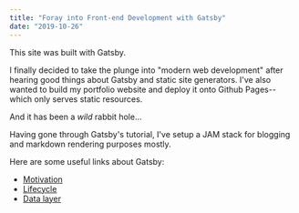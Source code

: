```yaml
---
title: "Foray into Front-end Development with Gatsby"
date: "2019-10-26"
---
```


This site was built with Gatsby.

I finally decided to take the plunge into "modern web development" after hearing good things about Gatsby and static site generators.
I've also wanted to build my portfolio website and deploy it onto Github Pages--which only serves static resources.

And it has been a *wild* rabbit hole...

<!-- Content about tutorial -->

Having gone through Gatsby's tutorial, I've setup a JAM stack for blogging and markdown rendering purposes mostly.

Here are some useful links about Gatsby:
- [Motivation](https://www.gatsbyjs.org/blog/2019-04-02-behind-the-scenes-what-makes-gatsby-great/)
- [Lifecycle](https://www.gatsbyjs.org/docs/gatsby-lifecycle-apis/#bootstrap-sequence)
- [Data layer](https://www.gatsbyjs.org/docs/why-gatsby-uses-graphql/)
